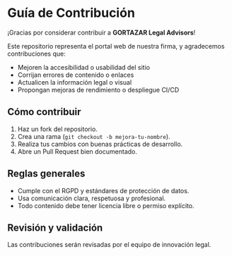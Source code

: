 # Guía de Contribución

¡Gracias por considerar contribuir a **GORTAZAR Legal Advisors**!

Este repositorio representa el portal web de nuestra firma, y agradecemos contribuciones que:

- Mejoren la accesibilidad o usabilidad del sitio
- Corrijan errores de contenido o enlaces
- Actualicen la información legal o visual
- Propongan mejoras de rendimiento o despliegue CI/CD

## Cómo contribuir

1. Haz un fork del repositorio.
2. Crea una rama (`git checkout -b mejora-tu-nombre`).
3. Realiza tus cambios con buenas prácticas de desarrollo.
4. Abre un Pull Request bien documentado.

## Reglas generales

- Cumple con el RGPD y estándares de protección de datos.
- Usa comunicación clara, respetuosa y profesional.
- Todo contenido debe tener licencia libre o permiso explícito.

## Revisión y validación

Las contribuciones serán revisadas por el equipo de innovación legal.
